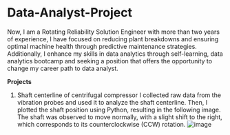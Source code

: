# Data-Analyst-Project
Now, I am a Rotating Reliability Solution Engineer with more than two years of experience, I have focused on reducing plant breakdowns and ensuring optimal machine health through predictive maintenance strategies. Additionally, I enhance my skills in data analytics through self-learning, data analytics bootcamp and seeking a position that offers the opportunity to change my career path to data analyst.

**Projects**
1. Shaft centerline of centrifugal compressor
   I collected raw data from the vibration probes and used it to analyze the shaft centerline. Then, I plotted the shaft position using Python, resulting in the following image. The shaft was observed to move normally, with a slight shift to the right, which corresponds to its counterclockwise (CCW) rotation. 
   ![image](https://github.com/user-attachments/assets/a46ee4a2-260e-4550-9e65-d414e81cabf6)
